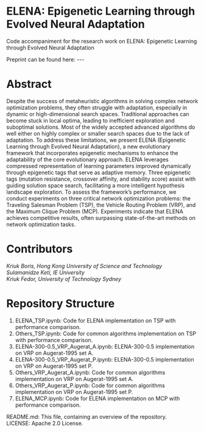 # ELENA: Epigenetic Learning through Evolved Neural Adaptation
Code accompaniment for the research work on ELENA: Epigenetic Learning through Evolved Neural Adaptation

Preprint can be found here:  --- <br>

# Abstract <br>
Despite the success of metaheuristic algorithms in solving complex network optimization problems, they often struggle with adaptation, especially in dynamic or high-dimensional search spaces. Traditional approaches can become stuck in local optima, leading to inefficient exploration and suboptimal solutions. Most of the widely accepted advanced algorithms do well either on highly complex or smaller search spaces due to the lack of adaptation. To address these limitations, we present ELENA (Epigenetic Learning through Evolved Neural Adaptation), a new evolutionary framework that incorporates epigenetic mechanisms to enhance the adaptability of the core evolutionary approach. ELENA leverages compressed representation of learning parameters improved dynamically through epigenetic tags that serve as adaptive memory. Three epigenetic tags (mutation resistance, crossover affinity, and stability score) assist with guiding solution space search, facilitating a more intelligent hypothesis landscape exploration. To assess the framework’s performance, we conduct experiments on three critical network optimization problems: the Traveling Salesman Problem (TSP), the Vehicle Routing Problem (VRP), and the Maximum Clique Problem (MCP). Experiments indicate that ELENA achieves competitive results, often surpassing state-of-the-art methods on network optimization tasks.

# Contributors <br>
*Kriuk Boris, Hong Kong University of Science and Technology* <br>
*Sulamanidze Keti, IE University* <br>
*Kriuk Fedor, University of Technology Sydney* <br>

# Repository Structure <br>
1. ELENA_TSP.ipynb: Code for ELENA implementation on TSP with performance comparison. <br>
2. Others_TSP.ipynb: Code for common algorithms implementation on TSP with performance comparison. <br>
3. ELENA-300-0.5_VRP_Augerat_A.ipynb: ELENA-300-0.5 implementation on VRP on Augerat-1995 set A. <br>
4. ELENA-300-0.5_VRP_Augerat_P.ipynb: ELENA-300-0.5 implementation on VRP on Augerat-1995 set P. <br>
5. Others_VRP_Augerat_A.ipynb: Code for common algorithms implementation on VRP on Augerat-1995 set A. <br>
6. Others_VRP_Augerat_P.ipynb: Code for common algorithms implementation on VRP on Augerat-1995 set P. <br>
7. ELENA_MCP.ipynb: Code for ELENA implementation on MCP with performance comparison. <br>

README.md: This file, containing an overview of the repository. <br>
LICENSE: Apache 2.0 License. <br>
